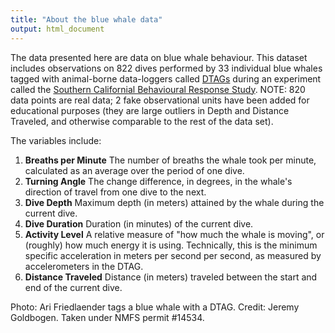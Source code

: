 ```yaml
---
title: "About the blue whale data"
output: html_document
---
```


The data presented here are data on blue whale behaviour.  This dataset includes observations on 822 dives performed by 33 individual blue whales tagged with animal-borne data-loggers called  [DTAGs](http://soundtags.st-andrews.ac.uk/dtags/) during an experiment called the [Southern Californial Behavioural Response Study](http://sea-inc.net/socal-brs/). NOTE: 820 data points are real data; 2 fake observational units have been added for educational purposes (they are large outliers in Depth and Distance Traveled, and otherwise comparable to the rest of the data set).

The variables include:

1. **Breaths per Minute** The number of breaths the whale took per minute, calculated as an average over the period of one dive.
2. **Turning Angle** The change difference, in degrees, in the whale's direction of travel from one dive to the next.
3. **Dive Depth** Maximum depth (in meters) attained by the whale during the current dive.
4. **Dive Duration** Duration (in minutes) of the current dive.
5. **Activity Level** A relative measure of "how much the whale is moving", or (roughly) how much energy it is using.  Technically, this is the minimum specific acceleration in meters per second per second, as measured by accelerometers in the DTAG.
6. **Distance Traveled** Distance (in meters) traveled between the start and end of the current dive.


Photo:  Ari Friedlaender tags a blue whale with a DTAG. Credit: Jeremy Goldbogen.  Taken under NMFS permit #14534.
